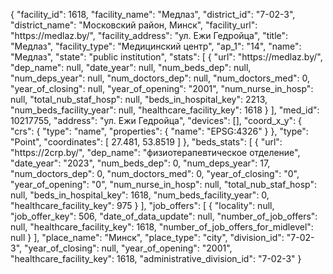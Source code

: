 {
    "facility_id": 1618,
    "facility_name": "Медлаз",
    "district_id": "7-02-3",
    "district_name": "Московский район, Минск",
    "facility_url": "https:\/\/medlaz.by\/",
    "facility_address": "ул. Ежи Гедройца",
    "title": "Медлаз",
    "facility_type": "Медицинский центр",
    "ap_1": "14",
    "name": "Медлаз",
    "state": "public institution",
    "stats": [
        {
            "url": "https:\/\/medlaz.by\/",
            "dep_name": null,
            "date_year": null,
            "num_beds_dep": null,
            "num_deps_year": null,
            "num_doctors_dep": null,
            "num_doctors_med": 0,
            "year_of_closing": null,
            "year_of_opening": "2001",
            "num_nurse_in_hosp": null,
            "total_nub_staf_hosp": null,
            "beds_in_hospital_key": 2213,
            "num_beds_facility_year": null,
            "healthcare_facility_key": 1618
        }
    ],
    "med_id": 10217755,
    "address": "ул. Ежи Гедройца",
    "devices": [],
    "coord_x_y": {
        "crs": {
            "type": "name",
            "properties": {
                "name": "EPSG:4326"
            }
        },
        "type": "Point",
        "coordinates": [
            27.481,
            53.8519
        ]
    },
    "beds_stats": [
        {
            "url": "https:\/\/2crp.by\/",
            "dep_name": "физиотерапевтическое отделение",
            "date_year": "2023",
            "num_beds_dep": 0,
            "num_deps_year": 17,
            "num_doctors_dep": 0,
            "num_doctors_med": 0,
            "year_of_closing": "0",
            "year_of_opening": "0",
            "num_nurse_in_hosp": null,
            "total_nub_staf_hosp": null,
            "beds_in_hospital_key": 1618,
            "num_beds_facility_year": 0,
            "healthcare_facility_key": 975
        }
    ],
    "job_offers": [
        {
            "locality": null,
            "job_offer_key": 506,
            "date_of_data_update": null,
            "number_of_job_offers": null,
            "healthcare_facility_key": 1618,
            "number_of_job_offers_for_midlevel": null
        }
    ],
    "place_name": "Минск",
    "place_type": "city",
    "division_id": "7-02-3",
    "year_of_closing": null,
    "year_of_opening": "2001",
    "healthcare_facility_key": 1618,
    "administrative_division_id": "7-02-3"
}
